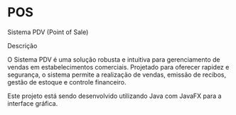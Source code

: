 # POS

Sistema PDV (Point of Sale)

Descrição

O Sistema PDV é uma solução robusta e intuitiva para gerenciamento de vendas em estabelecimentos comerciais. Projetado para oferecer rapidez e segurança, o sistema permite a realização de vendas, emissão de recibos, gestão de estoque e controle financeiro.

Este projeto está sendo desenvolvido utilizando Java com JavaFX para a interface gráfica.
